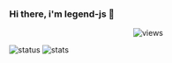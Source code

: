 ### Hi there, i'm legend-js 👋
<p align="center"> <img src="https://komarev.com/ghpvc/?username=legend-js-dev" alt="views" /> </p>

![status](https://discord.c99.nl/widget/theme-3/481783822342553601.png)
![stats](https://github-readme-stats.vercel.app/api?username=legend-js-dev&show_icons=true&theme=dark)
